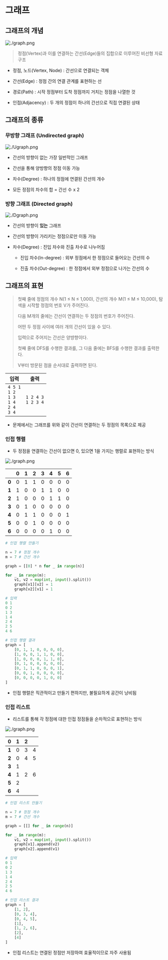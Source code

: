 # 그래프

## 그래프의 개념

![./graph.png](./graph.png)

> 정점(Vertex)과 이를 연결하는 간선(Edge)들의 집합으로 이루어진 비선형 자료구조

- 정점, 노드(Vertex, Node) : 간선으로 연결되는 객체

- 간선(Edge) : 정점 간의 연결 관계를 표현하는 선

- 경로(Path) : 시작 정점부터 도착 정점까지 거치는 정점을 나열한 것

- 인접(Adjacency) : 두 개의 정점이 하나의 간선으로 직접 연결된 상태


## 그래프의 종류

### 무방향 그래프 (Undirected graph)

![./Ugraph.png](./Ugraph.png)

- 간선의 방향이 없는 가장 일반적인 그래프

- 간선을 통해 양방향의 정점 이동 가능

- 차수(Degree) : 하나의 정점에 연결된 간선의 개수

- 모든 정점의 차수의 합 = 간선 수 x 2

### 방향 그래프 (Directed graph)

![./Dgraph.png](./Dgraph.png)

- 간선의 방향이 **있는** 그래프

- 간선의 방향이 가리키는 정점으로만 이동 가능

- 차수(Degree) : 진입 차수와 진출 차수로 나누어짐

  - 진입 차수(In-degree) : 외부 정점에서 한 정점으로 들어오는 간선의 수

  - 진출 차수(Out-degree) : 한 정점에서 외부 정점으로 나가는 간선의 수

## 그래프의 표현

> 첫째 줄에 정점의 개수 N(1 ≤ N ≤ 1,000), 간선의 개수 M(1 ≤ M ≤ 10,000), 탐색을 시작할 정점의 번호 V가 주어진다.
>
> 다음 M개의 줄에는 간선이 연결하는 두 정점의 번호가 주어진다.
>
> 어떤 두 정점 사이에 여러 개의 간선이 있을 수 있다.
>
> 입력으로 주어지는 간선은 양뱡향이다.
>
> 첫째 줄에 DFS를 수행한 결과를, 그 다음 줄에는 BFS를 수행한 결과를 출력한다.  
>
> V부터 방문된 점을 순서대로 출력하면 된다.

| 입력                                                      | 출력                    |
| --------------------------------------------------------- | ----------------------- |
| `4 5 1`<br/>`1 2`<br/>`1 3`<br/>`1 4`<br/>`2 4`<br/>`3 4` | `1 2 4 3`<br/>`1 2 3 4` |

- 문제에서는 그래프를 위와 같이 간선이 연결하는 두 정점의 목록으로 제공

### 인접 행렬

- 두 정점을 연결하는 간선이 없으면 0, 있으면 1을 가지는 행렬로 표현하는 방식

![./graph.png](./graph.png)

|       | **0** | **1** | **2** | **3** | **4** | **5** | **6** |
| :---: | :---: | :---: | :---: | :---: | :---: | :---: | :---: |
| **0** |   0   |   1   |   1   |   0   |   0   |   0   |   0   |
| **1** |   1   |   0   |   0   |   1   |   1   |   0   |   0   |
| **2** |   1   |   0   |   0   |   0   |   1   |   1   |   0   |
| **3** |   0   |   1   |   0   |   0   |   0   |   0   |   0   |
| **4** |   0   |   1   |   1   |   0   |   0   |   0   |   1   |
| **5** |   0   |   0   |   1   |   0   |   0   |   0   |   0   |
| **6** |   0   |   0   |   0   |   0   |   1   |   0   |   0   |

```python
# 인접 행렬 만들기

n = 7 # 정점 개수
m = 7 # 간선 개수

graph = [[0] * n for _ in range(n)]

for _ in range(m):
    v1, v2 = map(int, input().split())
    graph[v1][v2] = 1
    graph[v2][v1] = 1

# 입력
0 1
0 2
1 3
1 4
2 4
2 5
4 6

# 인접 행렬 결과
graph = [
    [0, 1, 1, 0, 0, 0, 0],
    [1, 0, 0, 1, 1, 0, 0],
    [1, 0, 0, 0, 1, 1, 0],
    [0, 1, 0, 0, 0, 0, 0],
    [0, 1, 1, 0, 0, 0, 1],
    [0, 0, 1, 0, 0, 0, 0],
    [0, 0, 0, 0, 1, 0, 0]
]
```

- 인접 행렬은 직관적이고 만들기 편하지만, 불필요하게 공간이 낭비됨



### 인접 리스트

- 리스트를 통해 각 정점에 대한 인접 정점들을 순차적으로 표현하는 방식

![./graph.png](./graph.png)

| **0** |  1   |  2   |      |
| :---: | :--: | :--: | :--: |
| **1** |  0   |  3   |  4   |
| **2** |  0   |  4   |  5   |
| **3** |  1   |      |      |
| **4** |  1   |  2   |  6   |
| **5** |  2   |      |      |
| **6** |  4   |      |      |

```python
# 인접 리스트 만들기

n = 7 # 정점 개수
m = 7 # 간선 개수

graph = [[] for _ in range(n)]

for _ in range(m):
    v1, v2 = map(int, input().split())
    graph[v1].append(v2)
    graph[v2].append(v1)

# 입력
0 1
0 2
1 3
1 4
2 4
2 5
4 6

# 인접 리스트 결과
graph = [
    [1, 2],
    [0, 3, 4],
    [0, 4, 5],
    [1],
    [1, 2, 6],
    [2],
    [4]
]
```

- 인접 리스트는 연결된 정점만 저장하여 효율적이므로 자주 사용됨
